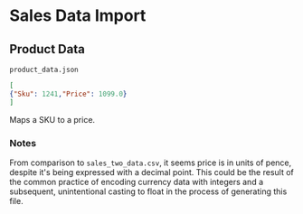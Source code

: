 # Sales Data Import
## Product Data
`product_data.json`
```json
[
{"Sku": 1241,"Price": 1099.0}
]
```
Maps a SKU to a price. 

### Notes
From comparison to `sales_two_data.csv`, it seems price is in units of pence, despite it's being expressed with a 
decimal point. This could be the result of the common practice of encoding currency data with integers and a 
subsequent, unintentional casting to float in the process of generating this file.